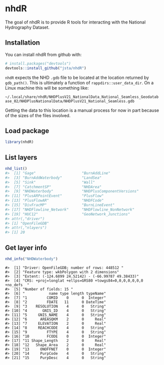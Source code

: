 
<!-- README.md is generated from README.Rmd. Please edit that file -->
nhdR
====

The goal of nhdR is to provide R tools for interacting with the National Hydrography Dataset.

Installation
------------

You can install nhdR from github with:

``` r
# install.packages("devtools")
devtools::install_github("jsta/nhdR")
```

`nhdR` expects the NHD `.gdb` file to be located at the location returned by `gdb_path()`. This is ultimately a function of `rappdirs::user_data_dir`. On a Linux machine this will be something like:

`~/.local/share/nhdR/NHDPlusV21_NationalData_National_Seamless_Geodatabase_02/NHDPlusNationalData/NHDPlusV21_National_Seamless.gdb`

Getting the data to this location is a manual process for now in part because of the sizes of the files involved.

Load package
------------

``` r
library(nhdR)
```

List layers
-----------

``` r
nhd_list()
#>  [1] "Gage"                     "BurnAddLine"             
#>  [3] "BurnAddWaterbody"         "LandSea"                 
#>  [5] "Sink"                     "Wall"                    
#>  [7] "CatchmentSP"              "NHDArea"                 
#>  [9] "NHDWaterbody"             "NHDPlusComponentVersions"
#> [11] "PlusARPointEvent"         "PlusFlow"                
#> [13] "PlusFlowAR"               "NHDFCode"                
#> [15] "DivFracMP"                "BurnLineEvent"           
#> [17] "NHDFlowline_Network"      "NHDFlowline_NonNetwork"  
#> [19] "HUC12"                    "GeoNetwork_Junctions"    
#> attr(,"driver")
#> [1] "OpenFileGDB"
#> attr(,"nlayers")
#> [1] 20
```

Get layer info
--------------

``` r
nhd_info("NHDWaterbody")
```

    #>  [1] "Driver: OpenFileGDB; number of rows: 448512 "                     
    #>  [2] "Feature type: wkbPolygon with 2 dimensions"                       
    #>  [3] "Extent: (-124.6899 24.52142) - (-66.99787 49.38433)"              
    #>  [4] "CRS: +proj=longlat +ellps=GRS80 +towgs84=0,0,0,0,0,0,0 +no_defs  "
    #>  [5] "Number of fields: 15 "                                            
    #>  [6] "           name type length typeName"                             
    #>  [7] "1         COMID    0      0  Integer"                             
    #>  [8] "2         FDATE   11      0 DateTime"                             
    #>  [9] "3    RESOLUTION    4      0   String"                             
    #> [10] "4       GNIS_ID    4      0   String"                             
    #> [11] "5     GNIS_NAME    4      0   String"                             
    #> [12] "6      AREASQKM    2      0     Real"                             
    #> [13] "7     ELEVATION    2      0     Real"                             
    #> [14] "8     REACHCODE    4      0   String"                             
    #> [15] "9         FTYPE    4      0   String"                             
    #> [16] "10        FCODE    0      0  Integer"                             
    #> [17] "11 Shape_Length    2      0     Real"                             
    #> [18] "12   Shape_Area    2      0     Real"                             
    #> [19] "13     ONOFFNET    0      0  Integer"                             
    #> [20] "14     PurpCode    4      0   String"                             
    #> [21] "15     PurpDesc    4      0   String"
